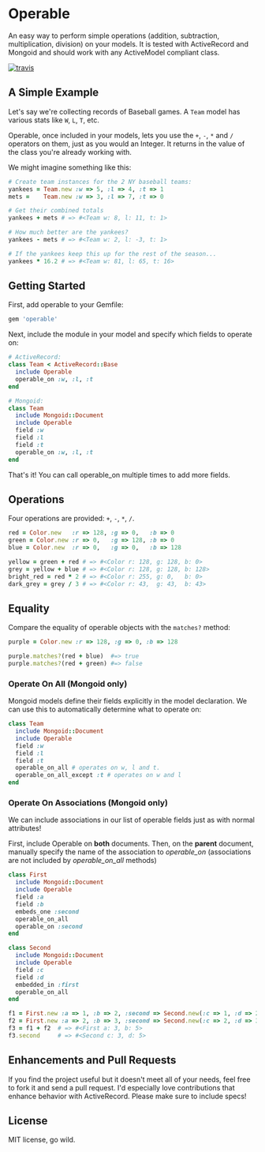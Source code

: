 # Operable

An easy way to perform simple operations (addition, subtraction, multiplication, division) on your models. It is tested with ActiveRecord and Mongoid and should work with any ActiveModel compliant class.

[![travis](https://secure.travis-ci.org/jcoene/operable.png)](http://travis-ci.org/jcoene/operable)

## A Simple Example

Let's say we're collecting records of Baseball games. A `Team` model has various stats like `W`, `L`, `T`, etc.

Operable, once included in your models, lets you use the `+`, `-`, `*` and `/` operators on them, just as you would an Integer. It returns in the value of the class you're already working with.

We might imagine something like this:

```ruby
# Create team instances for the 2 NY baseball teams:
yankees = Team.new :w => 5, :l => 4, :t => 1
mets =    Team.new :w => 3, :l => 7, :t => 0

# Get their combined totals
yankees + mets # => #<Team w: 8, l: 11, t: 1>

# How much better are the yankees?
yankees - mets # => #<Team w: 2, l: -3, t: 1>

# If the yankees keep this up for the rest of the season...
yankees * 16.2 # => #<Team w: 81, l: 65, t: 16>
```

## Getting Started

First, add operable to your Gemfile:

```ruby
gem 'operable'
```

Next, include the module in your model and specify which fields to operate on:

```ruby
# ActiveRecord:
class Team < ActiveRecord::Base
  include Operable
  operable_on :w, :l, :t
end

# Mongoid:
class Team
  include Mongoid::Document
  include Operable
  field :w
  field :l
  field :t
  operable_on :w, :l, :t
end
```

That's it! You can call operable_on multiple times to add more fields.

## Operations

Four operations are provided: `+`, `-`, `*`, `/`.

```ruby
red = Color.new   :r => 128, :g => 0,   :b => 0
green = Color.new :r => 0,   :g => 128, :b => 0
blue = Color.new  :r => 0,   :g => 0,   :b => 128

yellow = green + red # => #<Color r: 128, g: 128, b: 0>
grey = yellow + blue # => #<Color r: 128, g: 128, b: 128>
bright_red = red * 2 # => #<Color r: 255, g: 0,   b: 0>
dark_grey = grey / 3 # => #<Color r: 43,  g: 43,  b: 43>
```

## Equality

Compare the equality of operable objects with the `matches?` method:

```ruby
purple = Color.new :r => 128, :g => 0, :b => 128

purple.matches?(red + blue)  #=> true
purple.matches?(red + green) #=> false
```

### Operate On All (Mongoid only)

Mongoid models define their fields explicitly in the model declaration. We can use this to automatically determine what to operate on:

```ruby
class Team
  include Mongoid::Document
  include Operable
  field :w
  field :l
  field :t
  operable_on_all # operates on w, l and t.
  operable_on_all_except :t # operates on w and l
end
```

### Operate On Associations (Mongoid only)

We can include associations in our list of operable fields just as with normal attributes!

First, include Operable on **both** documents. Then, on the **parent** document, manually specify the name of the association to *operable_on* (associations are not included by *operable_on_all* methods)

```ruby
class First
  include Mongoid::Document
  include Operable
  field :a
  field :b
  embeds_one :second
  operable_on_all
  operable_on :second
end

class Second
  include Mongoid::Document
  include Operable
  field :c
  field :d
  embedded_in :first
  operable_on_all
end

f1 = First.new :a => 1, :b => 2, :second => Second.new(:c => 1, :d => 2)
f2 = First.new :a => 2, :b => 3, :second => Second.new(:c => 2, :d => 3)
f3 = f1 + f2  # => #<First a: 3, b: 5>
f3.second     # => #<Second c: 3, d: 5>
```

## Enhancements and Pull Requests

If you find the project useful but it doesn't meet all of your needs, feel free to fork it and send a pull request. I'd especially love contributions that enhance behavior with ActiveRecord. Please make sure to include specs!

## License

MIT license, go wild.
